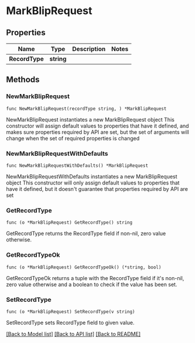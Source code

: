 # MarkBlipRequest

## Properties

Name | Type | Description | Notes
------------ | ------------- | ------------- | -------------
**RecordType** | **string** |  | 

## Methods

### NewMarkBlipRequest

`func NewMarkBlipRequest(recordType string, ) *MarkBlipRequest`

NewMarkBlipRequest instantiates a new MarkBlipRequest object
This constructor will assign default values to properties that have it defined,
and makes sure properties required by API are set, but the set of arguments
will change when the set of required properties is changed

### NewMarkBlipRequestWithDefaults

`func NewMarkBlipRequestWithDefaults() *MarkBlipRequest`

NewMarkBlipRequestWithDefaults instantiates a new MarkBlipRequest object
This constructor will only assign default values to properties that have it defined,
but it doesn't guarantee that properties required by API are set

### GetRecordType

`func (o *MarkBlipRequest) GetRecordType() string`

GetRecordType returns the RecordType field if non-nil, zero value otherwise.

### GetRecordTypeOk

`func (o *MarkBlipRequest) GetRecordTypeOk() (*string, bool)`

GetRecordTypeOk returns a tuple with the RecordType field if it's non-nil, zero value otherwise
and a boolean to check if the value has been set.

### SetRecordType

`func (o *MarkBlipRequest) SetRecordType(v string)`

SetRecordType sets RecordType field to given value.



[[Back to Model list]](../README.md#documentation-for-models) [[Back to API list]](../README.md#documentation-for-api-endpoints) [[Back to README]](../README.md)


